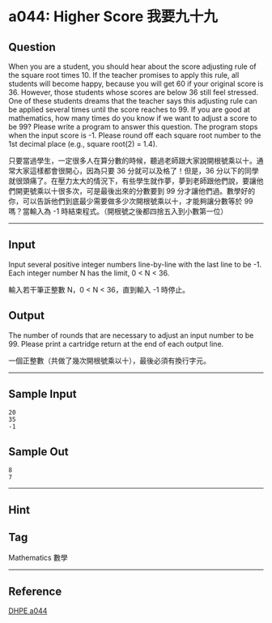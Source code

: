 # a044: Higher Score 我要九十九

## Question
When you are a student, you should hear about the score adjusting rule of the square root times 10. If the teacher promises to apply this rule, all students will become happy, because you will get 60 if your original score is 36. However, those students whose scores are below 36 still feel stressed. One of these students dreams that the teacher says this adjusting rule can be applied several times until the score reaches to 99. If you are good at mathematics, how many times do you know if we want to adjust a score to be 99? Please write a program to answer this question. The program stops when the input score is -1. Please round off each square root number to the 1st decimal place (e.g., square root(2) = 1.4).

只要當過學生，一定很多人在算分數的時候，聽過老師跟大家說開根號乘以十。通常大家這樣都會很開心，因為只要 36 分就可以及格了！但是，36 分以下的同學就很頭痛了。在壓力太大的情況下，有些學生就作夢，夢到老師跟他們說，要讓他們開更號乘以十很多次，可是最後出來的分數要到 99 分才讓他們過。數學好的你，可以告訴他們到底最少需要做多少次開根號乘以十，才能夠讓分數等於 99 嗎？當輸入為 -1 時結束程式。（開根號之後都四捨五入到小數第一位）

---

## Input
Input several positive integer numbers line-by-line with the last line to be -1. Each integer number N has the limit, 0 < N < 36.

輸入若干筆正整數 N，0 < N < 36，直到輸入 -1 時停止。

## Output
The number of rounds that are necessary to adjust an input number to be 99. Please print a cartridge return at the end of each output line.

一個正整數（共做了幾次開根號乘以十），最後必須有換行字元。

---

## Sample Input
```
20
35
-1
```

## Sample Out
```
8
7
```

---

## Hint

## Tag
Mathematics 數學

---
## Reference
[DHPE a044](http://134.208.12.72/ShowProblem?problemid=a044)